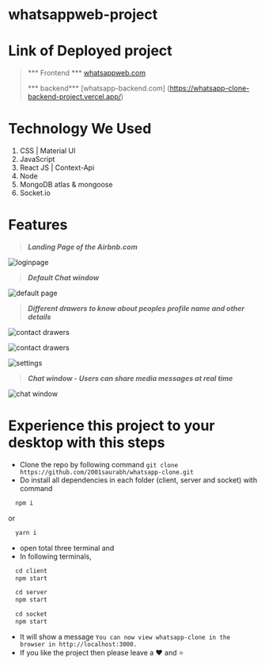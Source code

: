 # whatsappweb-project


# Link of Deployed project
> *** Frontend ***
 [whatsappweb.com](https://whatsapp-clone-frontend-project.vercel.app/)
>
> *** backend***
 [whatsapp-backend.com] (https://whatsapp-clone-backend-project.vercel.app/)
>
# Technology We Used
1. CSS | Material UI
2. JavaScript 
3. React JS | Context-Api
4. Node
5. MongoDB atlas & mongoose
6. Socket.io

# Features
> ***Landing Page of the Airbnb.com***
>
![loginpage](https://user-images.githubusercontent.com/64681134/210566535-b96c8365-420e-45a8-ae71-dfb1cb463a14.jpg)
>
> ***Default Chat window***
>
 ![default page ](https://user-images.githubusercontent.com/64681134/210566594-e3dc8e1d-4456-4823-a5f3-83f13df6e24c.jpg)
>
> ***Different drawers to know about peoples profile name and other details***
>
![contact drawers](https://user-images.githubusercontent.com/64681134/210566614-2bc21d3d-4034-480a-93fc-2712f70882c4.jpg)
>
![contact drawers](https://user-images.githubusercontent.com/64681134/210566614-2bc21d3d-4034-480a-93fc-2712f70882c4.jpg)
>
![settings](https://user-images.githubusercontent.com/64681134/210566552-261194c1-1dd7-4e8a-b4e5-39d0afd611b9.jpg)
>
> ***Chat window - Users can share media messages at real time*** 
>
![chat window](https://user-images.githubusercontent.com/64681134/210566576-0a6fcd0f-c8cc-4fe9-ab8c-6336b4934e33.jpg)
>



# Experience this project to your desktop with this steps 
- Clone the repo by following command ```git clone https://github.com/2001saurabh/whatsapp-clone.git```
- Do install all dependencies in each folder (client, server and socket) with command 
```js
  npm i
``` 
or
```js
  yarn i
```
- open total three terminal and 
- In following terminals,  
```js
  cd client 
  npm start
```
```js
  cd server
  npm start
```
```js
  cd socket
  npm start
```
-  It will show a message ```You can now view whatsapp-clone in the browser in http://localhost:3000.```
- If you like the project then please leave a :heart: and :star:
